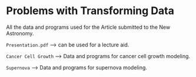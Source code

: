 # Problems with Transforming Data

All the data and programs used for the Article submitted to the New Astronomy.

`Presentation.pdf` --> can be used for a lecture aid.

`Cancer Cell Growth` --> Data and programs for cancer cell growth modeling.

`Supernova` --> Data and programs for supernova modeling.


